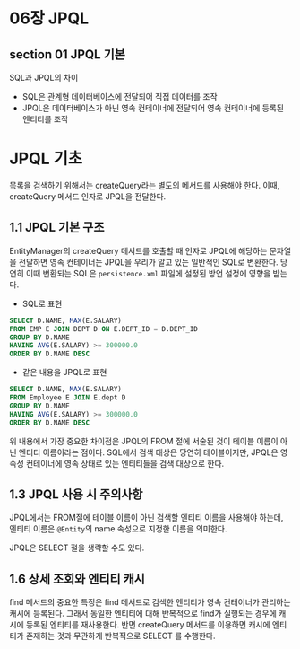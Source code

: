 # 06장 JPQL

## section 01 JPQL 기본

SQL과 JPQL의 차이
- SQL은 관계형 데이터베이스에 전달되어 직접 데이터를 조작
- JPQL은 데이터베이스가 아닌 영속 컨테이너에 전달되어 영속 컨테이너에 등록된 엔티티를 조작

# JPQL 기초

목록을 검색하기 위해서는 createQuery라는 별도의 메서드를 사용해야 한다. 이때, createQuery 메서드 인자로 JPQL을 전달한다.

## 1.1 JPQL 기본 구조

EntityManager의 createQuery 메서드를 호출할 때 인자로 JPQL에 해당하는 문자열을 전달하면 영속 컨테이너는 JPQL을 우리가 알고 있는 일반적인 SQL로 변환한다. 당연히 이때 변환되는 SQL은 `persistence.xml` 파일에 설정된 방언 설정에 영향을 받는다.

- SQL로 표현

```sql
SELECT D.NAME, MAX(E.SALARY)
FROM EMP E JOIN DEPT D ON E.DEPT_ID = D.DEPT_ID
GROUP BY D.NAME
HAVING AVG(E.SALARY) >= 300000.0
ORDER BY D.NAME DESC
```

- 같은 내용을 JPQL로 표현

```sql
SELECT D.NAME, MAX(E.SALARY)
FROM Employee E JOIN E.dept D
GROUP BY D.NAME
HAVING AVG(E.SALARY) >= 300000.0
ORDER BY D.NAME DESC
```

위 내용에서 가장 중요한 차이점은 JPQL의 FROM 절에 서술된 것이 테이블 이름이 아닌 엔티티 이름이라는 점이다. SQL에서 검색 대상은 당연히 테이블이지만, JPQL은 영속성 컨테이너에 영속 상태로 있는 엔티티들을 검색 대상으로 한다.

## 1.3 JPQL 사용 시 주의사항

JPQL에서는 FROM절에 테이블 이름이 아닌 검색할 엔티티 이름을 사용해야 하는데, 엔티티 이름은 `@Entity`의 name 속성으로 지정한 이름을 의미한다.

JPQL은 SELECT 절을 생략할 수도 있다. 

## 1.6 상세 조회와 엔티티 캐시

find 메서드의 중요한 특징은 find 메서드로 검색한 엔티티가 영속 컨테이너가 관리하는 캐시에 등록된다. 그래서 동일한 엔티티에 대해 반복적으로 find가 실행되는 경우에 캐시에 등록된 엔티티를 재사용한다. 반면 createQuery 메서드를 이용하면 캐시에 엔티티가 존재하는 것과 무관하게 반복적으로 SELECT 를 수행한다.
















